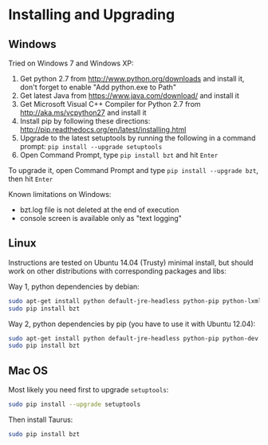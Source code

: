 # Installing and Upgrading

## Windows

Tried on Windows 7 and Windows XP:

1. Get python 2.7 from http://www.python.org/downloads and install it, don't forget to enable "Add python.exe to Path"
2. Get latest Java from https://www.java.com/download/ and install it
3. Get Microsoft Visual C++ Compiler for Python 2.7 from http://aka.ms/vcpython27 and install it
4. Install pip by following these directions: http://pip.readthedocs.org/en/latest/installing.html
5. Upgrade to the latest setuptools by running the following in a command prompt: `pip install --upgrade setuptools`
6. Open Command Prompt, type `pip install bzt` and hit `Enter`

To upgrade it, open Command Prompt and type `pip install --upgrade bzt`, then hit `Enter`

Known limitations on Windows:
 - bzt.log file is not deleted at the end of execution
 - console screen is available only as "text logging"

## Linux
Instructions are tested on Ubuntu 14.04 (Trusty) minimal install, but should work on other distributions with corresponding packages and libs:

Way 1, python dependencies by debian:

```bash
sudo apt-get install python default-jre-headless python-pip python-lxml python-psutil
sudo pip install bzt
```

Way 2, python dependencies by pip (you have to use it with Ubuntu 12.04):

```bash
sudo apt-get install python default-jre-headless python-pip python-dev libxml2-dev libxslt-dev zlib1g-dev
sudo pip install bzt
```


## Mac OS

Most likely you need first to upgrade `setuptools`:
```bash
sudo pip install --upgrade setuptools
```

Then install Taurus:
```bash
sudo pip install bzt
```
